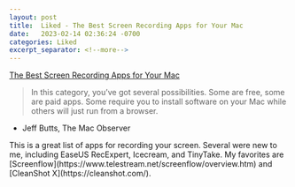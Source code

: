 ```yaml
---
layout: post
title:  Liked - The Best Screen Recording Apps for Your Mac
date:   2023-02-14 02:36:24 -0700
categories: Liked
excerpt_separator: <!--more-->
---
```


[The Best Screen Recording Apps for Your Mac](https://www.macobserver.com/tips/round-ups/best-screen-recording-apps-for-mac/?utm_source=macobserver&utm_medium=rss&utm_campaign=rss_everything)

> In this category, you’ve got several possibilities. Some are free, some are paid apps. Some require you to install software on your Mac while others will just run from a browser.
- Jeff Butts, The Mac Observer

<!--more--> This is a great list of apps for recording your screen. Several were new to me, including EaseUS RecExpert, Icecream, and TinyTake. My favorites are [Screenflow](https://www.telestream.net/screenflow/overview.htm) and [CleanShot X](https://cleanshot.com/).

<script src="https://giscus.app/client.js"
        data-repo="adamsappletech/adamsappletech.github.io"
        data-repo-id="R_kgDOK5uboQ"
        data-category="General"
        data-category-id="DIC_kwDOK5uboc4CbzPX"
        data-mapping="pathname"
        data-strict="0"
        data-reactions-enabled="1"
        data-emit-metadata="0"
        data-input-position="bottom"
        data-theme="preferred_color_scheme"
        data-lang="en"
        crossorigin="anonymous"
        async>
</script>